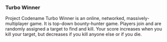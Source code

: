 ### Turbo Winner

Project Codename Turbo Winner is an online, networked, massively-multiplayer game.
It is top-down bounty-hunter game. Players join and are randomly assigned a target to find and kill.
Your score increases when you kill your target, but decreases if you kill anyone else or if you die.
